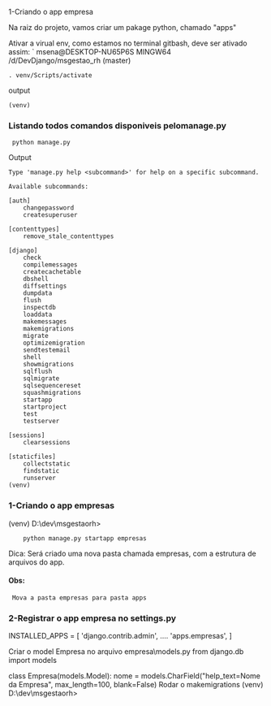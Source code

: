 1-Criando o app empresa

Na raiz do projeto, vamos criar um pakage python, chamado "apps"

Ativar a virual env, como estamos no terminal gitbash, deve ser ativado assim:
`
msena@DESKTOP-NU65P6S MINGW64 /d/DevDjango/msgestao_rh (master)
````
. venv/Scripts/activate
````

output
````
(venv) 
````


### Listando todos comandos disponiveis pelomanage.py
````
 python manage.py
````
Output 
````
Type 'manage.py help <subcommand>' for help on a specific subcommand.

Available subcommands:

[auth]
    changepassword
    createsuperuser

[contenttypes]
    remove_stale_contenttypes

[django]
    check
    compilemessages
    createcachetable
    dbshell
    diffsettings
    dumpdata
    flush
    inspectdb
    loaddata
    makemessages
    makemigrations
    migrate
    optimizemigration
    sendtestemail
    shell
    showmigrations
    sqlflush
    sqlmigrate
    sqlsequencereset
    squashmigrations
    startapp
    startproject
    test
    testserver

[sessions]
    clearsessions

[staticfiles]
    collectstatic
    findstatic
    runserver
(venv) 
````



### 1-Criando o app empresas
(venv) D:\dev\msgestaorh>
````
    python manage.py startapp empresas
````

Dica: Será criado uma nova pasta chamada empresas, com a estrutura de arquivos 
do app.

#### Obs:
     Mova a pasta empresas para pasta apps 

### 2-Registrar o app empresa no settings.py
INSTALLED_APPS = [
    'django.contrib.admin',
    ....
    'apps.empresas',
]

Criar o model Empresa no arquivo empresa\models.py
from django.db import models


class Empresa(models.Model):
    nome = models.CharField("help_text=Nome da Empresa",
                            max_length=100, blank=False)
Rodar o makemigrations
(venv) D:\dev\msgestaorh>